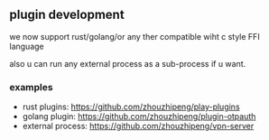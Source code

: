 ## plugin development

we now support rust/golang/or any ther compatible wiht c style FFI  language

also u can run any external process as a sub-process if u want.

### examples
* rust plugins:  https://github.com/zhouzhipeng/play-plugins
* golang plugin: https://github.com/zhouzhipeng/plugin-otpauth
* external process: https://github.com/zhouzhipeng/vpn-server

